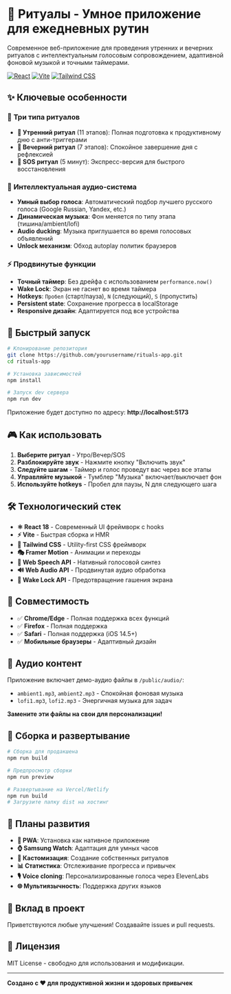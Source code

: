 # 🎯 Ритуалы - Умное приложение для ежедневных рутин

Современное веб-приложение для проведения утренних и вечерних ритуалов с интеллектуальным голосовым сопровождением, адаптивной фоновой музыкой и точными таймерами.

[![React](https://img.shields.io/badge/React-18.2.0-blue.svg)](https://reactjs.org/)
[![Vite](https://img.shields.io/badge/Vite-5.4.21-646CFF.svg)](https://vitejs.dev/)
[![Tailwind CSS](https://img.shields.io/badge/Tailwind_CSS-3.3.6-38B2AC.svg)](https://tailwindcss.com/)

## ✨ Ключевые особенности

### 📅 **Три типа ритуалов**
- **🌅 Утренний ритуал** (11 этапов): Полная подготовка к продуктивному дню с анти-триггерами
- **🌙 Вечерний ритуал** (7 этапов): Спокойное завершение дня с рефлексией
- **🚀 SOS ритуал** (5 минут): Экспресс-версия для быстрого восстановления

### 🎵 **Интеллектуальная аудио-система**
- **Умный выбор голоса**: Автоматический подбор лучшего русского голоса (Google Russian, Yandex, etc.)
- **Динамическая музыка**: Фон меняется по типу этапа (тишина/ambient/lofi)
- **Audio ducking**: Музыка приглушается во время голосовых объявлений
- **Unlock механизм**: Обход autoplay политик браузеров

### ⚡ **Продвинутые функции**
- **Точный таймер**: Без дрейфа с использованием `performance.now()`
- **Wake Lock**: Экран не гаснет во время таймера
- **Hotkeys**: `Пробел` (старт/пауза), `N` (следующий), `S` (пропустить)
- **Persistent state**: Сохранение прогресса в localStorage
- **Responsive дизайн**: Адаптируется под все устройства

## 🚀 Быстрый запуск

```bash
# Клонирование репозитория
git clone https://github.com/yourusername/rituals-app.git
cd rituals-app

# Установка зависимостей
npm install

# Запуск dev сервера
npm run dev
```

Приложение будет доступно по адресу: **http://localhost:5173**

## 🎮 Как использовать

1. **Выберите ритуал** - Утро/Вечер/SOS
2. **Разблокируйте звук** - Нажмите кнопку "Включить звук"
3. **Следуйте шагам** - Таймер и голос проведут вас через все этапы
4. **Управляйте музыкой** - Тумблер "Музыка" включает/выключает фон
5. **Используйте hotkeys** - Пробел для паузы, N для следующего шага


## 🛠 Технологический стек

- **⚛️ React 18** - Современный UI фреймворк с hooks
- **⚡ Vite** - Быстрая сборка и HMR
- **🎨 Tailwind CSS** - Utility-first CSS фреймворк
- **🎭 Framer Motion** - Анимации и переходы
- **🎵 Web Speech API** - Нативный голосовой синтез
- **🔊 Web Audio API** - Продвинутая аудио обработка
- **📱 Wake Lock API** - Предотвращение гашения экрана

## 📱 Совместимость

- ✅ **Chrome/Edge** - Полная поддержка всех функций
- ✅ **Firefox** - Полная поддержка
- ✅ **Safari** - Полная поддержка (iOS 14.5+)
- ✅ **Мобильные браузеры** - Адаптивный дизайн

## 🎵 Аудио контент

Приложение включает демо-аудио файлы в `/public/audio/`:
- `ambient1.mp3`, `ambient2.mp3` - Спокойная фоновая музыка
- `lofi1.mp3`, `lofi2.mp3` - Энергичная музыка для задач

**Замените эти файлы на свои для персонализации!**

## 🔧 Сборка и развертывание

```bash
# Сборка для продакшена
npm run build

# Предпросмотр сборки
npm run preview

# Развертывание на Vercel/Netlify
npm run build
# Загрузите папку dist на хостинг
```

## 🔮 Планы развития

- **📱 PWA**: Установка как нативное приложение
- **⌚ Samsung Watch**: Адаптация для умных часов
- **🎯 Кастомизация**: Создание собственных ритуалов
- **📊 Статистика**: Отслеживание прогресса и привычек
- **🎙️ Voice cloning**: Персонализированные голоса через ElevenLabs
- **🌐 Мультиязычность**: Поддержка других языков

## 🤝 Вклад в проект

Приветствуются любые улучшения! Создавайте issues и pull requests.

## 📄 Лицензия

MIT License - свободно для использования и модификации.

---

**Создано с ❤️ для продуктивной жизни и здоровых привычек**
